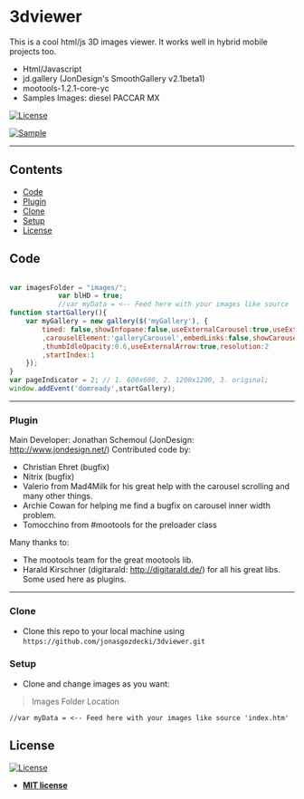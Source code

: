 # 3dviewer
This is a cool html/js 3D images viewer. It works well in hybrid mobile projects too.

- Html/Javascript
- jd.gallery (JonDesign's SmoothGallery v2.1beta1)
- mootools-1.2.1-core-yc
- Samples Images: diesel PACCAR MX

[![License](http://img.shields.io/:license-mit-blue.svg?style=flat-square)](http://badges.mit-license.org)

[![Sample](https://github.com/jonasgozdecki/3dviewer/blob/master/engine.gif)]()

---

## Contents

- [Code](#code)
- [Plugin](#plugin)
- [Clone](#clone)
- [Setup](#setp)
- [License](#license)


## Code

```javascript

var imagesFolder = "images/";
			var blHD = true;
			//var myData = <-- Feed here with your images like source 'index.htm'
function startGallery(){
	var myGallery = new gallery($('myGallery'), {
		timed: false,showInfopane:false,useExternalCarousel:true,useExternalCarouselHtml:true
		,carouselElement:'galleryCarousel',embedLinks:false,showCarouselLabel:false
		,thumbIdleOpacity:0.6,useExternalArrow:true,resolution:2
		,startIndex:1
	});
}
var pageIndicator = 2; // 1. 600x600, 2. 1200x1200, 3. original;
window.addEvent('domready',startGallery);
```

---

### Plugin

Main Developer: Jonathan Schemoul (JonDesign: http://www.jondesign.net/)
Contributed code by:
- Christian Ehret (bugfix)
- Nitrix (bugfix)
- Valerio from Mad4Milk for his great help with the carousel scrolling and many other things.
- Archie Cowan for helping me find a bugfix on carousel inner width problem.
- Tomocchino from #mootools for the preloader class

Many thanks to:
- The mootools team for the great mootools lib.
- Harald Kirschner (digitarald: http://digitarald.de/) for all his great libs. Some used here as plugins.
	
---

### Clone

- Clone this repo to your local machine using `https://github.com/jonasgozdecki/3dviewer.git`

### Setup

- Clone and change images as you want:

> Images Folder Location

```shell
//var myData = <-- Feed here with your images like source 'index.htm'
```


## License

[![License](http://img.shields.io/:license-mit-blue.svg?style=flat-square)](http://badges.mit-license.org)

- **[MIT license](http://opensource.org/licenses/mit-license.php)**

